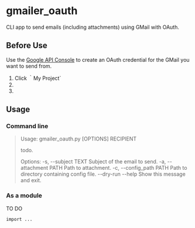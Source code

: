 # gmailer_oauth
CLI app to send emails (including attachments) using GMail with OAuth.

## Before Use
Use the [Google API Console](https://console.developers.google.com/apis/api) to create an OAuth credential for the GMail you want to send from.

 1. Click ｀My Project`
 2.
 3.


## Usage
### Command line

>Usage: gmailer_oauth.py [OPTIONS] RECIPIENT
>
>  todo.
>
>Options:
>  -s, --subject TEXT      Subject of the email to send.
>  -a, --attachment PATH   Path to attachment.
>  -c, --config_path PATH  Path to directory containing config file.
>  --dry-run
>  --help                  Show this message and exit.

### As a module
TO DO
```
import ...
```
